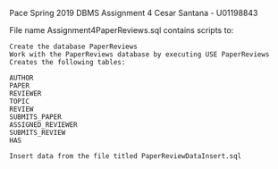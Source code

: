 Pace Spring 2019 DBMS Assignment 4
Cesar Santana - U01198843

File name Assignment4PaperReviews.sql contains scripts to:

    Create the database PaperReviews
    Work with the PaperReviews database by executing USE PaperReviews
    Creates the following tables:

    AUTHOR
    PAPER
    REVIEWER
    TOPIC
    REVIEW
    SUBMITS_PAPER
    ASSIGNED_REVIEWER
    SUBMITS_REVIEW
    HAS

    Insert data from the file titled PaperReviewDataInsert.sql
